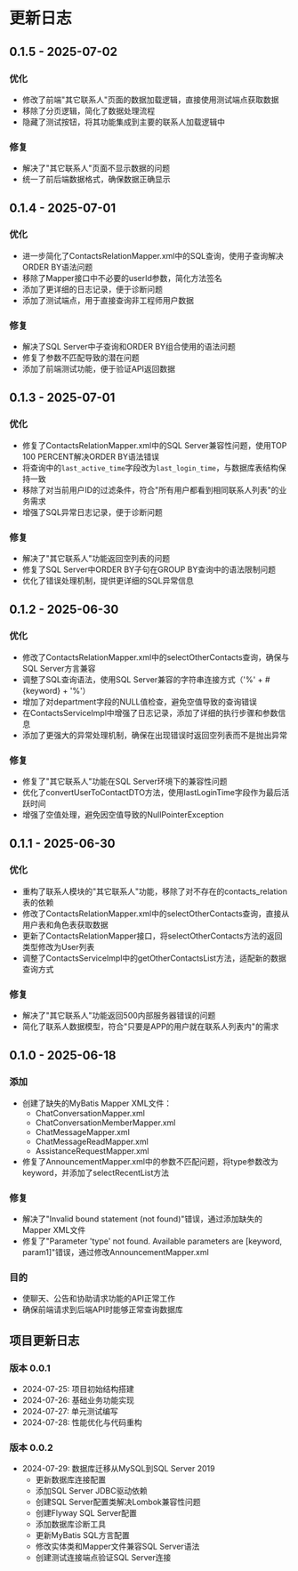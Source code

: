 # 更新日志

## 0.1.5 - 2025-07-02
### 优化
- 修改了前端"其它联系人"页面的数据加载逻辑，直接使用测试端点获取数据
- 移除了分页逻辑，简化了数据处理流程
- 隐藏了测试按钮，将其功能集成到主要的联系人加载逻辑中

### 修复
- 解决了"其它联系人"页面不显示数据的问题
- 统一了前后端数据格式，确保数据正确显示

## 0.1.4 - 2025-07-01
### 优化
- 进一步简化了ContactsRelationMapper.xml中的SQL查询，使用子查询解决ORDER BY语法问题
- 移除了Mapper接口中不必要的userId参数，简化方法签名
- 添加了更详细的日志记录，便于诊断问题
- 添加了测试端点，用于直接查询非工程师用户数据

### 修复
- 解决了SQL Server中子查询和ORDER BY组合使用的语法问题
- 修复了参数不匹配导致的潜在问题
- 添加了前端测试功能，便于验证API返回数据

## 0.1.3 - 2025-07-01
### 优化
- 修复了ContactsRelationMapper.xml中的SQL Server兼容性问题，使用TOP 100 PERCENT解决ORDER BY语法错误
- 将查询中的`last_active_time`字段改为`last_login_time`，与数据库表结构保持一致
- 移除了对当前用户ID的过滤条件，符合"所有用户都看到相同联系人列表"的业务需求
- 增强了SQL异常日志记录，便于诊断问题

### 修复
- 解决了"其它联系人"功能返回空列表的问题
- 修复了SQL Server中ORDER BY子句在GROUP BY查询中的语法限制问题
- 优化了错误处理机制，提供更详细的SQL异常信息

## 0.1.2 - 2025-06-30
### 优化
- 修改了ContactsRelationMapper.xml中的selectOtherContacts查询，确保与SQL Server方言兼容
- 调整了SQL查询语法，使用SQL Server兼容的字符串连接方式（'%' + #{keyword} + '%'）
- 增加了对department字段的NULL值检查，避免空值导致的查询错误
- 在ContactsServiceImpl中增强了日志记录，添加了详细的执行步骤和参数信息
- 添加了更强大的异常处理机制，确保在出现错误时返回空列表而不是抛出异常

### 修复
- 修复了"其它联系人"功能在SQL Server环境下的兼容性问题
- 优化了convertUserToContactDTO方法，使用lastLoginTime字段作为最后活跃时间
- 增强了空值处理，避免因空值导致的NullPointerException

## 0.1.1 - 2025-06-30
### 优化
- 重构了联系人模块的"其它联系人"功能，移除了对不存在的contacts_relation表的依赖
- 修改了ContactsRelationMapper.xml中的selectOtherContacts查询，直接从用户表和角色表获取数据
- 更新了ContactsRelationMapper接口，将selectOtherContacts方法的返回类型修改为User列表
- 调整了ContactsServiceImpl中的getOtherContactsList方法，适配新的数据查询方式

### 修复
- 解决了"其它联系人"功能返回500内部服务器错误的问题
- 简化了联系人数据模型，符合"只要是APP的用户就在联系人列表内"的需求

## 0.1.0 - 2025-06-18
### 添加
- 创建了缺失的MyBatis Mapper XML文件：
  - ChatConversationMapper.xml
  - ChatConversationMemberMapper.xml
  - ChatMessageMapper.xml
  - ChatMessageReadMapper.xml
  - AssistanceRequestMapper.xml
- 修复了AnnouncementMapper.xml中的参数不匹配问题，将type参数改为keyword，并添加了selectRecentList方法

### 修复
- 解决了"Invalid bound statement (not found)"错误，通过添加缺失的Mapper XML文件
- 修复了"Parameter 'type' not found. Available parameters are [keyword, param1]"错误，通过修改AnnouncementMapper.xml

### 目的
- 使聊天、公告和协助请求功能的API正常工作
- 确保前端请求到后端API时能够正常查询数据库

## 项目更新日志

### 版本 0.0.1
- 2024-07-25: 项目初始结构搭建
- 2024-07-26: 基础业务功能实现
- 2024-07-27: 单元测试编写
- 2024-07-28: 性能优化与代码重构

### 版本 0.0.2
- 2024-07-29: 数据库迁移从MySQL到SQL Server 2019
  - 更新数据库连接配置
  - 添加SQL Server JDBC驱动依赖
  - 创建SQL Server配置类解决Lombok兼容性问题
  - 创建Flyway SQL Server配置
  - 添加数据库诊断工具
  - 更新MyBatis SQL方言配置
  - 修改实体类和Mapper文件兼容SQL Server语法
  - 创建测试连接端点验证SQL Server连接 